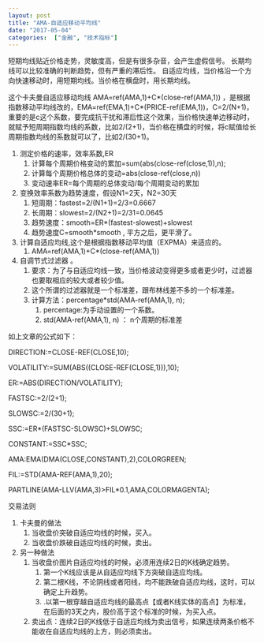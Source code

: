 ```yaml
---
layout: post
title: "AMA-自适应移动平均线"
date: "2017-05-04"
categories:  ["金融", "技术指标"]
---
```


短期均线贴近价格走势，灵敏度高，但是有很多杂音，会产生虚假信号。 长期均线可以比较准确的判断趋势，但有严重的滞后性。 自适应均线，当价格沿一个方向快速移动时，用短期均线。当价格在横盘时，用长期均线。

这个卡夫曼自适应移动均线 AMA=ref(AMA,1)+C\*(close-ref(AMA,1)) ，是根据指数移动平均线改的，EMA=ref(EMA,1)+C\*(PRICE-ref(EMA,1))，C=2/(N+1)，重要的是c这个系数，要完成抗干扰和滞后性这个效果，当价格快速单边移动时，就赋予短周期指数均线的系数，比如2/(2+1)，当价格在横盘的时候，将c赋值给长周期指数均线的系数就可以了，比如2/(30+1)。

1. 测定价格的速率，效率系数,ER
    1. 计算每个周期价格变动的累加=sum(abs(close-ref(close,1)),n);
    2. 计算每个周期价格总体的变动=abs(close-ref(close,n))
    3. 变动速率ER=每个周期的总体变动/每个周期变动的累加
2. 变换效率系数为趋势速度，假设N1=2天，N2=30天
    1. 短周期：fastest=2/(N1+1)=2/3=0.6667
    2. 长周期：slowest=2/(N2+1)=2/31=0.0645
    3. 趋势速度：smooth=ER\*(fastest-slowest)+slowest
    4. 趋势速度C=smooth\*smooth , 平方之后，更平滑了。
3. 计算自适应均线,这个是根据指数移动平均值（EXPMA）来适应的。
    1. AMA=ref(AMA,1)+C\*(close-ref(AMA,1))
4. 自调节式过滤器 。
    1. 要求：为了与自适应均线一致，当价格波动变得更多或者更少时，过滤器也要取相应的较大或者较少值。
    2. 这个所谓的过滤器就是一个标准差，跟布林线差不多的一个标准差。
    3. 计算方法：percentage\*std(AMA-ref(AMA,1), n);
        1. percentage:为手动设置的一个系数。
        2. std(AMA-ref(AMA,1), n) ： n个周期的标准差

如上文章的公式如下：

DIRECTION:=CLOSE-REF(CLOSE,10);

VOLATILITY:=SUM(ABS((CLOSE-REF(CLOSE,1))),10);

ER:=ABS(DIRECTION/VOLATILITY);

FASTSC:=2/(2+1);

SLOWSC:=2/(30+1);

SSC:=ER\*(FASTSC-SLOWSC)+SLOWSC;

CONSTANT:=SSC\*SSC;

AMA:EMA(DMA(CLOSE,CONSTANT),2),COLORGREEN;

FIL:=STD(AMA-REF(AMA,1),20);

PARTLINE(AMA-LLV(AMA,3)>FIL\*0.1,AMA,COLORMAGENTA);

交易法则

1. 卡夫曼的做法
    1. 当收盘价突破自适应均线的时候，买入。
    2. 当收盘价跌破自适应均线的时候，卖出。
2. 另一种做法
    1. 当收盘价图片自适应均线的时候，必须用连续2日的K线确定趋势。
        1. 第一个K线应该是从自适应均线下方突破自适应均线。
        2. 第二根K线，不论阴线或者阳线，均不能跌破自适应均线，这时，可以确定上升趋势。
        3. .以第一根穿越自适应均线的最高点【或者K线实体的高点】为标准，在后面的3天之内，股价高于这个标准的时候，为买入点。
    2. 卖出点：连续2日的K线低于自适应均线为卖出信号，如果连续两条价格不能收在自适应均线的上方，则必须卖出。
